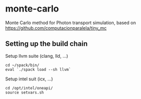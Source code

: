 # monte-carlo

Monte Carlo method for Photon transport simulation, based on
https://github.com/computacionparalela/tiny_mc

## Setting up the build chain

Setup llvm suite (clang, lld, ...)
```
cd ~/spack/bin/
eval `./spack load --sh llvm`
```

Setup intel suit (icx, ...)
```
cd /opt/intel/oneapi/
source setvars.sh
```
